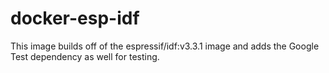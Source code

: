 # docker-esp-idf
This image builds off of the espressif/idf:v3.3.1 image and adds the Google Test
dependency as well for testing.

